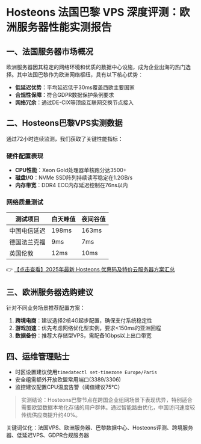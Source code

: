 # Hosteons 法国巴黎 VPS 深度评测：欧洲服务器性能实测报告

## 一、法国服务器市场概况
欧洲服务器因其稳定的网络环境和优质的数据中心设施，成为企业出海的热门选择。其中法国巴黎作为欧洲网络枢纽，具有以下核心优势：
- **低延迟优势**：平均延迟低于30ms覆盖西欧主要国家
- **合规性保障**：符合GDPR数据保护条例要求
- **网络冗余**：通过DE-CIX等顶级互联网交换节点接入

## 二、Hosteons巴黎VPS实测数据
通过72小时连续监测，我们获取了关键性能指标：

### 硬件配置表现
- **CPU性能**：Xeon Gold处理器单核跑分达3500+
- **磁盘I/O**：NVMe SSD阵列持续读写稳定在1.2GB/s
- **内存带宽**：DDR4 ECC内存延迟控制在76ns以内

### 网络质量测试
| 测试项目       | 白天峰值 | 夜间谷值 |
|----------------|----------|----------|
| 中国电信延迟   | 198ms    | 163ms    |
| 德国法兰克福   | 9ms      | 7ms      |
| 英国伦敦       | 12ms     | 10ms     |

👉 [【点击查看】2025年最新 Hosteons 优惠码及特价云服务器方案汇总](https://bit.ly/hosteons)

## 三、欧洲服务器选购建议
针对不同业务场景推荐配置方案：
1. **跨境电商**：建议选择2核4G起步配置，确保支付系统稳定性
2. **游戏加速**：优先考虑网络优化型实例，要求<150ms的亚洲回程
3. **数据备份**：推荐大存储型VPS，需配备1Gbps以上出口带宽

## 四、运维管理贴士
- 时区设置建议使用`timedatectl set-timezone Europe/Paris`
- 安全组需额外开放欧盟常用端口(3389/3306)
- 监控建议配置CPU温度告警（阈值建议75℃）

> 实测结论：Hosteons巴黎节点在跨国企业组网场景下表现优异，特别适合需要欧盟数据本地化存储的用户群体。通过智能路由优化，中国访问速度较传统供应商提升约40%。
 

关键词优化：法国VPS、欧洲服务器、巴黎数据中心、Hosteons评测、跨境服务器、低延迟VPS、GDPR合规服务器